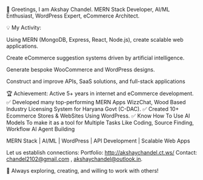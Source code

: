 👋 Greetings, I am Akshay Chandel.
MERN Stack Developer, AI/ML Enthusiast, WordPress Expert, eCommerce Architect.

💡 My Activity:

Using MERN (MongoDB, Express, React, Node.js), create scalable web applications.

Create eCommerce suggestion systems driven by artificial intelligence.

Generate bespoke WooCommerce and WordPress designs.

Construct and improve APIs, SaaS solutions, and full-stack applications

🏆 Achievement: Active 5+ years in internet and eCommerce development.
✅ Developed many top-performing MERN Apps WizzChat, Wood Based Industry Licensing System for Haryana Govt (C-DAC).
✅ Created 10+ Ecommerce Stores & WebSites Using WordPress.
✅ Know How To Use AI Models To make it as a tool for Multiple Tasks Like Coding, Source Finding, Workflow AI Agent Building 

MERN Stack | AI/ML | WordPress | API Development | Scalable Web Apps

Let us establish connections:
Portfolio: http://akshaychandel.ct.ws/
Contact: chandel2102@gmail.com , akshaychandel@outlook.in.

🚀 Always exploring, creating, and willing to work with others!
